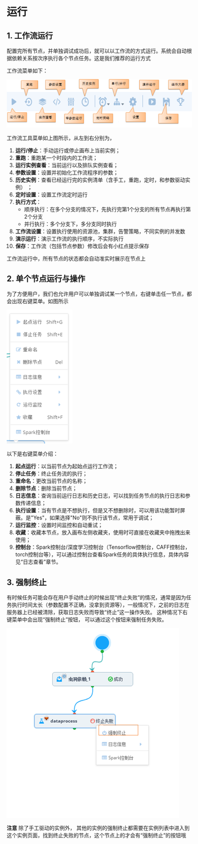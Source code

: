# 运行

## 1. 工作流运行

配置完所有节点，并单独调试成功后，就可以以工作流的方式运行。系统会自动根据依赖关系按次序执行各个节点任务。这是我们推荐的运行方式

工作流菜单如下：

![](../../../.gitbook/assets/runflow1.png)

工作流工具菜单如上图所示，从左到右分别为，

1. **运行/停止**：手动运行或停止画布上当前实例；
2. **重跑**：重跑某一个时段内的工作流；
3. **运行实例查看**：当前运行以及排队实例查看；
4. **参数设置**：设置并初始化工作流程序的参数；
5. **历史实例**：查看已经运行完的实例清单（含手工，重跑，定时，和参数驱动实例） ；
6. **定时设置**：设置工作流定时运行
7. **执行方式**：
   * 顺序执行：在多个分支的情况下，先执行完第1个分支的所有节点再执行第2个分支
   * 并行执行：多个分支下，多分支同时执行
8. **工作流设置**：设置执行使用的资源池，集群，告警策略，不同实例的并发数
9. **演示运行**：演示工作流的执行顺序，不实际执行
10. **保存**：工作流（包括节点参数）修改后会有小红点提示保存

工作流运行中，所有节点的状态都会自动准实时展示在节点上

## 2. 单个节点运行与操作

为了方便用户，我们也允许用户可以单独调试某一个节点，右键单击任一节点，都会出现右键菜单。如图所示

![](../../../.gitbook/assets/runflow2.png)

以下是右键菜单介绍：

1. **起点运行**：以当前节点为起始点运行工作流；
2. **停止任务**：终止任务流的执行；
3. **重命名**：更改当前节点的名称；
4. **删除节点**：删除当前节点；
5. **日志信息**：查询当前运行日志和历史日志，可以找到任务节点的执行日志和参数传递信息；
6. **执行设置**：当有节点是不想执行，但是又不想删除时，可以用该功能暂时屏蔽。是"Yes"，如果选择"No"则不执行该节点，常用于调试；
7. **运行监控**：设置时间监控和自动重试；
8. **收藏**：收藏本节点，放入画布左侧收藏夹，使用时可直接在收藏夹中拖拽出来使用；
9. **控制台**：Spark控制台/深度学习控制台（Tensorflow控制台，CAFF控制台，torch控制台等），可以通过控制台查看Spark任务的具体执行信息，具体内容见“日志查看”章节。

## 3. 强制终止

有时候任务可能会存在用户手动终止的时候出现“终止失败”的情况，通常是因为任务执行时间太长（参数配置不正确，没拿到资源等），一般情况下，之前的日志在服务器上已经被清除，获取日志失败而导致“终止”这一操作失败。 这种情况下右键菜单中会出现“强制终止”按钮， 可以通过这个按钮来强制任务失败。

![](../../../.gitbook/assets/runflow3.png)

**注意** 除了手工驱动的实例外， 其他的实例的强制终止都需要在实例列表中进入到这个实例页面，找到终止失败的节点，这个节点上的才会有“强制终止”的按钮哦

